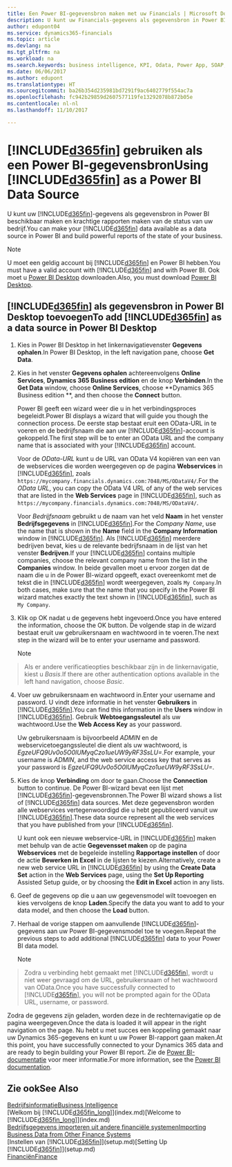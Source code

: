 ```yaml
---
title: Een Power BI-gegevensbron maken met uw Financials | Microsoft Docs
description: U kunt uw Financials-gegevens als gegevensbron in Power BI beschikbaar maken en krachtige rapporten maken van de status van uw bedrijf.
author: edupont04
ms.service: dynamics365-financials
ms.topic: article
ms.devlang: na
ms.tgt_pltfrm: na
ms.workload: na
ms.search.keywords: business intelligence, KPI, Odata, Power App, SOAP, analysis
ms.date: 06/06/2017
ms.author: edupont
ms.translationtype: HT
ms.sourcegitcommit: ba26b354d235981bd7291f9ac6402779f554ac7a
ms.openlocfilehash: fc942b29859d2607577119fe13292078b872b05e
ms.contentlocale: nl-nl
ms.lasthandoff: 11/10/2017

---
```

# <a name="using-included365finincludesd365finmdmd-as-a-power-bi-data-source"></a><span data-ttu-id="98d45-103">[!INCLUDE[d365fin](includes/d365fin_md.md)] gebruiken als een Power BI-gegevensbron</span><span class="sxs-lookup"><span data-stu-id="98d45-103">Using [!INCLUDE[d365fin](includes/d365fin_md.md)] as a Power BI Data Source</span></span>
<span data-ttu-id="98d45-104">U kunt uw [!INCLUDE[d365fin](includes/d365fin_md.md)]-gegevens als gegevensbron in Power BI beschikbaar maken en krachtige rapporten maken van de status van uw bedrijf.</span><span class="sxs-lookup"><span data-stu-id="98d45-104">You can make your [!INCLUDE[d365fin](includes/d365fin_md.md)] data available as a data source in Power BI and build powerful reports of the state of your business.</span></span>  

> [!NOTE]  
>   <span data-ttu-id="98d45-105">U moet een geldig account bij [!INCLUDE[d365fin](includes/d365fin_md.md)] en Power BI hebben.</span><span class="sxs-lookup"><span data-stu-id="98d45-105">You must have a valid account with [!INCLUDE[d365fin](includes/d365fin_md.md)] and with Power BI.</span></span> <span data-ttu-id="98d45-106">Ook moet u [Power BI Desktop](https://powerbi.microsoft.com/en-us/desktop/) downloaden.</span><span class="sxs-lookup"><span data-stu-id="98d45-106">Also, you must download [Power BI Desktop](https://powerbi.microsoft.com/en-us/desktop/).</span></span>  

## <a name="to-add-included365finincludesd365finmdmd-as-a-data-source-in-power-bi-desktop"></a><span data-ttu-id="98d45-107">[!INCLUDE[d365fin](includes/d365fin_md.md)] als gegevensbron in Power BI Desktop toevoegen</span><span class="sxs-lookup"><span data-stu-id="98d45-107">To add [!INCLUDE[d365fin](includes/d365fin_md.md)] as a data source in Power BI Desktop</span></span>
1. <span data-ttu-id="98d45-108">Kies in Power BI Desktop in het linkernavigatievenster **Gegevens ophalen**.</span><span class="sxs-lookup"><span data-stu-id="98d45-108">In Power BI Desktop, in the left navigation pane, choose **Get Data**.</span></span>
2. <span data-ttu-id="98d45-109">Kies in het venster **Gegevens ophalen** achtereenvolgens **Online Services**, **Dynamics 365 Business edition** en de knop **Verbinden**.</span><span class="sxs-lookup"><span data-stu-id="98d45-109">In the **Get Data** window, choose **Online Services**, choose **Dynamics 365 Business edition **, and then choose the **Connect** button.</span></span>

   <span data-ttu-id="98d45-110">Power BI geeft een wizard weer die u in het verbindingsproces begeleidt.</span><span class="sxs-lookup"><span data-stu-id="98d45-110">Power BI displays a wizard that will guide you though the connection process.</span></span> <span data-ttu-id="98d45-111">De eerste stap bestaat eruit een OData-URL in te voeren en de bedrijfsnaam die aan uw [!INCLUDE[d365fin](includes/d365fin_md.md)]-account is gekoppeld.</span><span class="sxs-lookup"><span data-stu-id="98d45-111">The first step will be to enter an OData URL and the company name that is associated with your [!INCLUDE[d365fin](includes/d365fin_md.md)] account.</span></span>  

   <span data-ttu-id="98d45-112">Voor de *OData-URL* kunt u de URL van OData V4 kopiëren van een van de webservices die worden weergegeven op de pagina **Webservices** in [!INCLUDE[d365fin](includes/d365fin_md.md)], zoals `https://mycompany.financials.dynamics.com:7048/MS/ODataV4/`.</span><span class="sxs-lookup"><span data-stu-id="98d45-112">For the *OData URL*, you can copy the OData V4 URL of any of the web services that are listed in the **Web Services** page in [!INCLUDE[d365fin](includes/d365fin_md.md)], such as `https://mycompany.financials.dynamics.com:7048/MS/ODataV4/`.</span></span>  

   <span data-ttu-id="98d45-113">Voor *Bedrijfsnaam* gebruikt u de naam van het veld **Naam** in het venster **Bedrijfsgegevens** in [!INCLUDE[d365fin](includes/d365fin_md.md)].</span><span class="sxs-lookup"><span data-stu-id="98d45-113">For the *Company Name*, use the name that is shown in the **Name** field in the **Company Information** window in [!INCLUDE[d365fin](includes/d365fin_md.md)].</span></span> <span data-ttu-id="98d45-114">Als [!INCLUDE[d365fin](includes/d365fin_md.md)] meerdere bedrijven bevat, kies u de relevante bedrijfsnaam in de lijst van het venster **Bedrijven**.</span><span class="sxs-lookup"><span data-stu-id="98d45-114">If your [!INCLUDE[d365fin](includes/d365fin_md.md)] contains multiple companies, choose the relevant company name from the list in the **Companies** window.</span></span> <span data-ttu-id="98d45-115">In beide gevallen moet u ervoor zorgen dat de naam die u in de Power BI-wizard opgeeft, exact overeenkomt met de tekst die in [!INCLUDE[d365fin](includes/d365fin_md.md)] wordt weergegeven, zoals `My Company`.</span><span class="sxs-lookup"><span data-stu-id="98d45-115">In both cases, make sure that the name that you specify in the Power BI wizard matches exactly the text shown in [!INCLUDE[d365fin](includes/d365fin_md.md)], such as `My Company`.</span></span>
3. <span data-ttu-id="98d45-116">Klik op OK nadat u de gegevens hebt ingevoerd.</span><span class="sxs-lookup"><span data-stu-id="98d45-116">Once you have entered the information, choose the OK button.</span></span> <span data-ttu-id="98d45-117">De volgende stap in de wizard bestaat eruit uw gebruikersnaam en wachtwoord in te voeren.</span><span class="sxs-lookup"><span data-stu-id="98d45-117">The next step in the wizard will be to enter your username and password.</span></span>

   > [!NOTE]  
>    <span data-ttu-id="98d45-118">Als er andere verificatieopties beschikbaar zijn in de linkernavigatie, kiest u *Basis*.</span><span class="sxs-lookup"><span data-stu-id="98d45-118">If there are other authentication options available in the left hand navigation, choose *Basic*.</span></span>
4. <span data-ttu-id="98d45-119">Voer uw gebruikersnaam en wachtwoord in.</span><span class="sxs-lookup"><span data-stu-id="98d45-119">Enter your username and password.</span></span> <span data-ttu-id="98d45-120">U vindt deze informatie in het venster **Gebruikers** in [!INCLUDE[d365fin](includes/d365fin_md.md)].</span><span class="sxs-lookup"><span data-stu-id="98d45-120">You can find this information in the **Users** window in [!INCLUDE[d365fin](includes/d365fin_md.md)].</span></span> <span data-ttu-id="98d45-121">Gebruik **Webtoegangssleutel** als uw wachtwoord.</span><span class="sxs-lookup"><span data-stu-id="98d45-121">Use the **Web Access Key** as your password.</span></span>

   <span data-ttu-id="98d45-122">Uw gebruikersnaam is bijvoorbeeld *ADMIN* en de webservicetoegangssleutel die dient als uw wachtwoord, is *EgzeUFQ9Uv0o5O0lUMyqCzo1ueUW9yRF3SsLU=*.</span><span class="sxs-lookup"><span data-stu-id="98d45-122">For example, your username is *ADMIN*, and the web service access key that serves as your password is *EgzeUFQ9Uv0o5O0lUMyqCzo1ueUW9yRF3SsLU=*.</span></span>
5. <span data-ttu-id="98d45-123">Kies de knop **Verbinding** om door te gaan.</span><span class="sxs-lookup"><span data-stu-id="98d45-123">Choose the **Connection** button to continue.</span></span> <span data-ttu-id="98d45-124">De Power BI-wizard bevat een lijst met [!INCLUDE[d365fin](includes/d365fin_md.md)]-gegevensbronnen.</span><span class="sxs-lookup"><span data-stu-id="98d45-124">The Power BI wizard shows a list of [!INCLUDE[d365fin](includes/d365fin_md.md)] data sources.</span></span> <span data-ttu-id="98d45-125">Met deze gegevensbron worden alle webservices vertegenwoordigd die u hebt gepubliceerd vanuit uw [!INCLUDE[d365fin](includes/d365fin_md.md)].</span><span class="sxs-lookup"><span data-stu-id="98d45-125">These data source represent all the web services that you have published from your [!INCLUDE[d365fin](includes/d365fin_md.md)].</span></span>

   <span data-ttu-id="98d45-126">U kunt ook een nieuwe webservice-URL in [!INCLUDE[d365fin](includes/d365fin_md.md)] maken met behulp van de actie **Gegevensset maken** op de pagina **Webservices** met de begeleide instelling **Rapportage instellen** of door de actie **Bewerken in Excel** in de lijsten te kiezen.</span><span class="sxs-lookup"><span data-stu-id="98d45-126">Alternatively, create a new web service URL in [!INCLUDE[d365fin](includes/d365fin_md.md)] by using the **Create Data Set** action in the **Web Services** page, using the **Set Up Reporting** Assisted Setup guide, or by choosing the **Edit in Excel** action in any lists.</span></span>

6. <span data-ttu-id="98d45-127">Geef de gegevens op die u aan uw gegevensmodel wilt toevoegen en kies vervolgens de knop **Laden**.</span><span class="sxs-lookup"><span data-stu-id="98d45-127">Specify the data you want to add to your data model, and then choose the **Load** button.</span></span>
7. <span data-ttu-id="98d45-128">Herhaal de vorige stappen om aanvullende [!INCLUDE[d365fin](includes/d365fin_md.md)]-gegevens aan uw Power BI-gegevensmodel toe te voegen.</span><span class="sxs-lookup"><span data-stu-id="98d45-128">Repeat the previous steps to add additional [!INCLUDE[d365fin](includes/d365fin_md.md)] data to your Power BI data model.</span></span>

   > [!NOTE]  
>    <span data-ttu-id="98d45-129">Zodra u verbinding hebt gemaakt met [!INCLUDE[d365fin](includes/d365fin_md.md)], wordt u niet weer gevraagd om de URL, gebruikersnaam of het wachtwoord van OData.</span><span class="sxs-lookup"><span data-stu-id="98d45-129">Once you have successfully connected to [!INCLUDE[d365fin](includes/d365fin_md.md)], you will not be prompted again for the OData URL, username, or password.</span></span>

<span data-ttu-id="98d45-130">Zodra de gegevens zijn geladen, worden deze in de rechternavigatie op de pagina weergegeven.</span><span class="sxs-lookup"><span data-stu-id="98d45-130">Once the data is loaded it will appear in the right navigation on the page.</span></span> <span data-ttu-id="98d45-131">Nu hebt u met succes een koppeling gemaakt naar uw Dynamics 365-gegevens en kunt u uw Power BI-rapport gaan maken.</span><span class="sxs-lookup"><span data-stu-id="98d45-131">At this point, you have successfully connected to your Dynamics 365 data and are ready to begin building your Power BI report.</span></span> <span data-ttu-id="98d45-132">Zie de [Power BI-documentatie](https://powerbi.microsoft.com/documentation/powerbi-landing-page/) voor meer informatie.</span><span class="sxs-lookup"><span data-stu-id="98d45-132">For more information, see the [Power BI documentation](https://powerbi.microsoft.com/documentation/powerbi-landing-page/).</span></span>

## <a name="see-also"></a><span data-ttu-id="98d45-133">Zie ook</span><span class="sxs-lookup"><span data-stu-id="98d45-133">See Also</span></span>
[<span data-ttu-id="98d45-134">Bedrijfsinformatie</span><span class="sxs-lookup"><span data-stu-id="98d45-134">Business Intelligence</span></span>](bi.md)  
<span data-ttu-id="98d45-135">[Welkom bij [!INCLUDE[d365fin_long](includes/d365fin_long_md.md)]](index.md)</span><span class="sxs-lookup"><span data-stu-id="98d45-135">[Welcome to [!INCLUDE[d365fin_long](includes/d365fin_long_md.md)]](index.md)</span></span>  
[<span data-ttu-id="98d45-136">Bedrijfsgegevens importeren uit andere financiële systemen</span><span class="sxs-lookup"><span data-stu-id="98d45-136">Importing Business Data from Other Finance Systems</span></span>](upload-data.md)  
<span data-ttu-id="98d45-137">[Instellen van [!INCLUDE[d365fin](includes/d365fin_md.md)]](setup.md)</span><span class="sxs-lookup"><span data-stu-id="98d45-137">[Setting Up [!INCLUDE[d365fin](includes/d365fin_md.md)]](setup.md)</span></span>  
[<span data-ttu-id="98d45-138">Financiën</span><span class="sxs-lookup"><span data-stu-id="98d45-138">Finance</span></span>](finance.md)  

